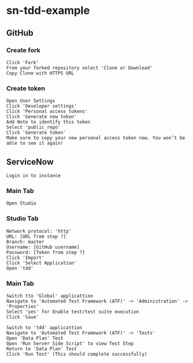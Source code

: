 # sn-tdd-example

## GitHub
### Create fork
    Click 'Fork'
    From your forked repository select 'Clone or Download'
    Copy Clone with HTTPS URL
### Create token
    Open User Settings
    Click 'Developer settings'
    Click 'Personal access tokens'
    Click 'Generate new token'
    Add Note to identify this token
    Select 'public_repo'
    Click 'Generate token'
    Make sure to copy your new personal access token now. You won’t be able to see it again!


## ServiceNow
    Login in to instance
  
  ### Main Tab
    Open Studio

  ### Studio Tab
    Network protocol: 'http'
    URL: [URL from step ?]
    Branch: master
    Username: [GitHub username]
    Password: [Token from step ?]
    Click 'Import'
    Click 'Select Application'
    Open 'tdd'

  ### Main Tab
    Switch tto 'Global' applicattion
    Navigate to 'Automated Test Framework (ATF)' -> 'Administration' -> 'Properties'
    Select 'yes' for Enable test/test suite execution
    Click 'Save'
    
    Switch to 'tdd' applicattion
    Navigate to 'Automated Test Framework (ATF)' -> 'Tests'
    Open 'Data Plan' Test
    Open 'Run Server Side Script' to view Test Step
    Return to 'Data Plan' Test
    Click 'Run Test' (This should complete successfully)    
    

    
  
